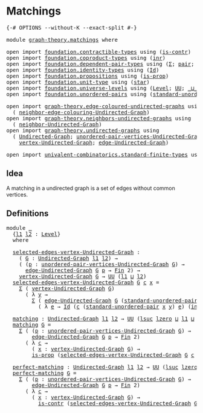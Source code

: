 # Matchings

<pre class="Agda"><a id="22" class="Symbol">{-#</a> <a id="26" class="Keyword">OPTIONS</a> <a id="34" class="Pragma">--without-K</a> <a id="46" class="Pragma">--exact-split</a> <a id="60" class="Symbol">#-}</a>

<a id="65" class="Keyword">module</a> <a id="72" href="graph-theory.matchings.html" class="Module">graph-theory.matchings</a> <a id="95" class="Keyword">where</a>

<a id="102" class="Keyword">open</a> <a id="107" class="Keyword">import</a> <a id="114" href="foundation.contractible-types.html" class="Module">foundation.contractible-types</a> <a id="144" class="Keyword">using</a> <a id="150" class="Symbol">(</a><a id="151" href="foundation-core.contractible-types.html#1006" class="Function">is-contr</a><a id="159" class="Symbol">)</a>
<a id="161" class="Keyword">open</a> <a id="166" class="Keyword">import</a> <a id="173" href="foundation.coproduct-types.html" class="Module">foundation.coproduct-types</a> <a id="200" class="Keyword">using</a> <a id="206" class="Symbol">(</a><a id="207" href="foundation.coproduct-types.html#1268" class="InductiveConstructor">inr</a><a id="210" class="Symbol">)</a>
<a id="212" class="Keyword">open</a> <a id="217" class="Keyword">import</a> <a id="224" href="foundation.dependent-pair-types.html" class="Module">foundation.dependent-pair-types</a> <a id="256" class="Keyword">using</a> <a id="262" class="Symbol">(</a><a id="263" href="foundation-core.dependent-pair-types.html#515" class="Record">Σ</a><a id="264" class="Symbol">;</a> <a id="266" href="foundation-core.dependent-pair-types.html#588" class="InductiveConstructor">pair</a><a id="270" class="Symbol">;</a> <a id="272" href="foundation-core.dependent-pair-types.html#605" class="Field">pr1</a><a id="275" class="Symbol">;</a> <a id="277" href="foundation-core.dependent-pair-types.html#617" class="Field">pr2</a><a id="280" class="Symbol">)</a>
<a id="282" class="Keyword">open</a> <a id="287" class="Keyword">import</a> <a id="294" href="foundation.identity-types.html" class="Module">foundation.identity-types</a> <a id="320" class="Keyword">using</a> <a id="326" class="Symbol">(</a><a id="327" href="foundation-core.identity-types.html#1767" class="Datatype">Id</a><a id="329" class="Symbol">)</a>
<a id="331" class="Keyword">open</a> <a id="336" class="Keyword">import</a> <a id="343" href="foundation.propositions.html" class="Module">foundation.propositions</a> <a id="367" class="Keyword">using</a> <a id="373" class="Symbol">(</a><a id="374" href="foundation-core.propositions.html#1309" class="Function">is-prop</a><a id="381" class="Symbol">)</a>
<a id="383" class="Keyword">open</a> <a id="388" class="Keyword">import</a> <a id="395" href="foundation.unit-type.html" class="Module">foundation.unit-type</a> <a id="416" class="Keyword">using</a> <a id="422" class="Symbol">(</a><a id="423" href="foundation.unit-type.html#1108" class="InductiveConstructor">star</a><a id="427" class="Symbol">)</a>
<a id="429" class="Keyword">open</a> <a id="434" class="Keyword">import</a> <a id="441" href="foundation.universe-levels.html" class="Module">foundation.universe-levels</a> <a id="468" class="Keyword">using</a> <a id="474" class="Symbol">(</a><a id="475" href="Agda.Primitive.html#597" class="Postulate">Level</a><a id="480" class="Symbol">;</a> <a id="482" href="foundation-core.universe-levels.html#235" class="Primitive">UU</a><a id="484" class="Symbol">;</a> <a id="486" href="Agda.Primitive.html#810" class="Primitive Operator">_⊔_</a><a id="489" class="Symbol">;</a> <a id="491" href="Agda.Primitive.html#780" class="Primitive">lsuc</a><a id="495" class="Symbol">;</a> <a id="497" href="Agda.Primitive.html#764" class="Primitive">lzero</a><a id="502" class="Symbol">)</a>
<a id="504" class="Keyword">open</a> <a id="509" class="Keyword">import</a> <a id="516" href="foundation.unordered-pairs.html" class="Module">foundation.unordered-pairs</a> <a id="543" class="Keyword">using</a> <a id="549" class="Symbol">(</a><a id="550" href="foundation.unordered-pairs.html#4717" class="Function">standard-unordered-pair</a><a id="573" class="Symbol">)</a>

<a id="576" class="Keyword">open</a> <a id="581" class="Keyword">import</a> <a id="588" href="graph-theory.edge-coloured-undirected-graphs.html" class="Module">graph-theory.edge-coloured-undirected-graphs</a> <a id="633" class="Keyword">using</a>
  <a id="641" class="Symbol">(</a> <a id="643" href="graph-theory.edge-coloured-undirected-graphs.html#1128" class="Function">neighbor-edge-colouring-Undirected-Graph</a><a id="683" class="Symbol">)</a>
<a id="685" class="Keyword">open</a> <a id="690" class="Keyword">import</a> <a id="697" href="graph-theory.neighbors-undirected-graphs.html" class="Module">graph-theory.neighbors-undirected-graphs</a> <a id="738" class="Keyword">using</a>
  <a id="746" class="Symbol">(</a> <a id="748" href="graph-theory.neighbors-undirected-graphs.html#873" class="Function">neighbor-Undirected-Graph</a><a id="773" class="Symbol">)</a>
<a id="775" class="Keyword">open</a> <a id="780" class="Keyword">import</a> <a id="787" href="graph-theory.undirected-graphs.html" class="Module">graph-theory.undirected-graphs</a> <a id="818" class="Keyword">using</a>
  <a id="826" class="Symbol">(</a> <a id="828" href="graph-theory.undirected-graphs.html#1060" class="Function">Undirected-Graph</a><a id="844" class="Symbol">;</a> <a id="846" href="graph-theory.undirected-graphs.html#1325" class="Function">unordered-pair-vertices-Undirected-Graph</a><a id="886" class="Symbol">;</a>
    <a id="892" href="graph-theory.undirected-graphs.html#1256" class="Function">vertex-Undirected-Graph</a><a id="915" class="Symbol">;</a> <a id="917" href="graph-theory.undirected-graphs.html#1926" class="Function">edge-Undirected-Graph</a><a id="938" class="Symbol">)</a>

<a id="941" class="Keyword">open</a> <a id="946" class="Keyword">import</a> <a id="953" href="univalent-combinatorics.standard-finite-types.html" class="Module">univalent-combinatorics.standard-finite-types</a> <a id="999" class="Keyword">using</a> <a id="1005" class="Symbol">(</a><a id="1006" href="univalent-combinatorics.standard-finite-types.html#2393" class="Function">Fin</a><a id="1009" class="Symbol">)</a>
</pre>
## Idea

A matching in a undirected graph is a set of edges without common vertices. 

## Definitions

<pre class="Agda"><a id="1127" class="Keyword">module</a> <a id="1134" href="graph-theory.matchings.html#1134" class="Module">_</a>
  <a id="1138" class="Symbol">{</a><a id="1139" href="graph-theory.matchings.html#1139" class="Bound">l1</a> <a id="1142" href="graph-theory.matchings.html#1142" class="Bound">l2</a> <a id="1145" class="Symbol">:</a> <a id="1147" href="Agda.Primitive.html#597" class="Postulate">Level</a><a id="1152" class="Symbol">}</a>
  <a id="1156" class="Keyword">where</a>

  <a id="1165" href="graph-theory.matchings.html#1165" class="Function">selected-edges-vertex-Undirected-Graph</a> <a id="1204" class="Symbol">:</a>
    <a id="1210" class="Symbol">(</a> <a id="1212" href="graph-theory.matchings.html#1212" class="Bound">G</a> <a id="1214" class="Symbol">:</a> <a id="1216" href="graph-theory.undirected-graphs.html#1060" class="Function">Undirected-Graph</a> <a id="1233" href="graph-theory.matchings.html#1139" class="Bound">l1</a> <a id="1236" href="graph-theory.matchings.html#1142" class="Bound">l2</a><a id="1238" class="Symbol">)</a> <a id="1240" class="Symbol">→</a>
    <a id="1246" class="Symbol">(</a> <a id="1248" class="Symbol">(</a><a id="1249" href="graph-theory.matchings.html#1249" class="Bound">p</a> <a id="1251" class="Symbol">:</a> <a id="1253" href="graph-theory.undirected-graphs.html#1325" class="Function">unordered-pair-vertices-Undirected-Graph</a> <a id="1294" href="graph-theory.matchings.html#1212" class="Bound">G</a><a id="1295" class="Symbol">)</a> <a id="1297" class="Symbol">→</a>
      <a id="1305" href="graph-theory.undirected-graphs.html#1926" class="Function">edge-Undirected-Graph</a> <a id="1327" href="graph-theory.matchings.html#1212" class="Bound">G</a> <a id="1329" href="graph-theory.matchings.html#1249" class="Bound">p</a> <a id="1331" class="Symbol">→</a> <a id="1333" href="univalent-combinatorics.standard-finite-types.html#2393" class="Function">Fin</a> <a id="1337" class="Number">2</a><a id="1338" class="Symbol">)</a> <a id="1340" class="Symbol">→</a>
    <a id="1346" href="graph-theory.undirected-graphs.html#1256" class="Function">vertex-Undirected-Graph</a> <a id="1370" href="graph-theory.matchings.html#1212" class="Bound">G</a> <a id="1372" class="Symbol">→</a> <a id="1374" href="foundation-core.universe-levels.html#235" class="Primitive">UU</a> <a id="1377" class="Symbol">(</a><a id="1378" href="graph-theory.matchings.html#1139" class="Bound">l1</a> <a id="1381" href="Agda.Primitive.html#810" class="Primitive Operator">⊔</a> <a id="1383" href="graph-theory.matchings.html#1142" class="Bound">l2</a><a id="1385" class="Symbol">)</a>
  <a id="1389" href="graph-theory.matchings.html#1165" class="Function">selected-edges-vertex-Undirected-Graph</a> <a id="1428" href="graph-theory.matchings.html#1428" class="Bound">G</a> <a id="1430" href="graph-theory.matchings.html#1430" class="Bound">c</a> <a id="1432" href="graph-theory.matchings.html#1432" class="Bound">x</a> <a id="1434" class="Symbol">=</a>
    <a id="1440" href="foundation-core.dependent-pair-types.html#515" class="Record">Σ</a> <a id="1442" class="Symbol">(</a> <a id="1444" href="graph-theory.undirected-graphs.html#1256" class="Function">vertex-Undirected-Graph</a> <a id="1468" href="graph-theory.matchings.html#1428" class="Bound">G</a><a id="1469" class="Symbol">)</a>
      <a id="1477" class="Symbol">(</a> <a id="1479" class="Symbol">λ</a> <a id="1481" href="graph-theory.matchings.html#1481" class="Bound">y</a> <a id="1483" class="Symbol">→</a>
        <a id="1493" href="foundation-core.dependent-pair-types.html#515" class="Record">Σ</a> <a id="1495" class="Symbol">(</a> <a id="1497" href="graph-theory.undirected-graphs.html#1926" class="Function">edge-Undirected-Graph</a> <a id="1519" href="graph-theory.matchings.html#1428" class="Bound">G</a> <a id="1521" class="Symbol">(</a><a id="1522" href="foundation.unordered-pairs.html#4717" class="Function">standard-unordered-pair</a> <a id="1546" href="graph-theory.matchings.html#1432" class="Bound">x</a> <a id="1548" href="graph-theory.matchings.html#1481" class="Bound">y</a><a id="1549" class="Symbol">))</a>
          <a id="1562" class="Symbol">(</a> <a id="1564" class="Symbol">λ</a> <a id="1566" href="graph-theory.matchings.html#1566" class="Bound">e</a> <a id="1568" class="Symbol">→</a> <a id="1570" href="foundation-core.identity-types.html#1767" class="Datatype">Id</a> <a id="1573" class="Symbol">(</a><a id="1574" href="graph-theory.matchings.html#1430" class="Bound">c</a> <a id="1576" class="Symbol">(</a><a id="1577" href="foundation.unordered-pairs.html#4717" class="Function">standard-unordered-pair</a> <a id="1601" href="graph-theory.matchings.html#1432" class="Bound">x</a> <a id="1603" href="graph-theory.matchings.html#1481" class="Bound">y</a><a id="1604" class="Symbol">)</a> <a id="1606" href="graph-theory.matchings.html#1566" class="Bound">e</a><a id="1607" class="Symbol">)</a> <a id="1609" class="Symbol">(</a><a id="1610" href="foundation.coproduct-types.html#1268" class="InductiveConstructor">inr</a> <a id="1614" href="foundation.unit-type.html#1108" class="InductiveConstructor">star</a><a id="1618" class="Symbol">)))</a>

  <a id="1625" href="graph-theory.matchings.html#1625" class="Function">matching</a> <a id="1634" class="Symbol">:</a> <a id="1636" href="graph-theory.undirected-graphs.html#1060" class="Function">Undirected-Graph</a> <a id="1653" href="graph-theory.matchings.html#1139" class="Bound">l1</a> <a id="1656" href="graph-theory.matchings.html#1142" class="Bound">l2</a> <a id="1659" class="Symbol">→</a> <a id="1661" href="foundation-core.universe-levels.html#235" class="Primitive">UU</a> <a id="1664" class="Symbol">(</a><a id="1665" href="Agda.Primitive.html#780" class="Primitive">lsuc</a> <a id="1670" href="Agda.Primitive.html#764" class="Primitive">lzero</a> <a id="1676" href="Agda.Primitive.html#810" class="Primitive Operator">⊔</a> <a id="1678" href="graph-theory.matchings.html#1139" class="Bound">l1</a> <a id="1681" href="Agda.Primitive.html#810" class="Primitive Operator">⊔</a> <a id="1683" href="graph-theory.matchings.html#1142" class="Bound">l2</a><a id="1685" class="Symbol">)</a>
  <a id="1689" href="graph-theory.matchings.html#1625" class="Function">matching</a> <a id="1698" href="graph-theory.matchings.html#1698" class="Bound">G</a> <a id="1700" class="Symbol">=</a>
    <a id="1706" href="foundation-core.dependent-pair-types.html#515" class="Record">Σ</a> <a id="1708" class="Symbol">(</a> <a id="1710" class="Symbol">(</a><a id="1711" href="graph-theory.matchings.html#1711" class="Bound">p</a> <a id="1713" class="Symbol">:</a> <a id="1715" href="graph-theory.undirected-graphs.html#1325" class="Function">unordered-pair-vertices-Undirected-Graph</a> <a id="1756" href="graph-theory.matchings.html#1698" class="Bound">G</a><a id="1757" class="Symbol">)</a> <a id="1759" class="Symbol">→</a>
        <a id="1769" href="graph-theory.undirected-graphs.html#1926" class="Function">edge-Undirected-Graph</a> <a id="1791" href="graph-theory.matchings.html#1698" class="Bound">G</a> <a id="1793" href="graph-theory.matchings.html#1711" class="Bound">p</a> <a id="1795" class="Symbol">→</a> <a id="1797" href="univalent-combinatorics.standard-finite-types.html#2393" class="Function">Fin</a> <a id="1801" class="Number">2</a><a id="1802" class="Symbol">)</a>
      <a id="1810" class="Symbol">(</a> <a id="1812" class="Symbol">λ</a> <a id="1814" href="graph-theory.matchings.html#1814" class="Bound">c</a> <a id="1816" class="Symbol">→</a>
        <a id="1826" class="Symbol">(</a> <a id="1828" href="graph-theory.matchings.html#1828" class="Bound">x</a> <a id="1830" class="Symbol">:</a> <a id="1832" href="graph-theory.undirected-graphs.html#1256" class="Function">vertex-Undirected-Graph</a> <a id="1856" href="graph-theory.matchings.html#1698" class="Bound">G</a><a id="1857" class="Symbol">)</a> <a id="1859" class="Symbol">→</a>
        <a id="1869" href="foundation-core.propositions.html#1309" class="Function">is-prop</a> <a id="1877" class="Symbol">(</a><a id="1878" href="graph-theory.matchings.html#1165" class="Function">selected-edges-vertex-Undirected-Graph</a> <a id="1917" href="graph-theory.matchings.html#1698" class="Bound">G</a> <a id="1919" href="graph-theory.matchings.html#1814" class="Bound">c</a> <a id="1921" href="graph-theory.matchings.html#1828" class="Bound">x</a><a id="1922" class="Symbol">))</a>

  <a id="1928" href="graph-theory.matchings.html#1928" class="Function">perfect-matching</a> <a id="1945" class="Symbol">:</a> <a id="1947" href="graph-theory.undirected-graphs.html#1060" class="Function">Undirected-Graph</a> <a id="1964" href="graph-theory.matchings.html#1139" class="Bound">l1</a> <a id="1967" href="graph-theory.matchings.html#1142" class="Bound">l2</a> <a id="1970" class="Symbol">→</a> <a id="1972" href="foundation-core.universe-levels.html#235" class="Primitive">UU</a> <a id="1975" class="Symbol">(</a><a id="1976" href="Agda.Primitive.html#780" class="Primitive">lsuc</a> <a id="1981" href="Agda.Primitive.html#764" class="Primitive">lzero</a> <a id="1987" href="Agda.Primitive.html#810" class="Primitive Operator">⊔</a> <a id="1989" href="graph-theory.matchings.html#1139" class="Bound">l1</a> <a id="1992" href="Agda.Primitive.html#810" class="Primitive Operator">⊔</a> <a id="1994" href="graph-theory.matchings.html#1142" class="Bound">l2</a><a id="1996" class="Symbol">)</a>
  <a id="2000" href="graph-theory.matchings.html#1928" class="Function">perfect-matching</a> <a id="2017" href="graph-theory.matchings.html#2017" class="Bound">G</a> <a id="2019" class="Symbol">=</a>
    <a id="2025" href="foundation-core.dependent-pair-types.html#515" class="Record">Σ</a> <a id="2027" class="Symbol">(</a> <a id="2029" class="Symbol">(</a><a id="2030" href="graph-theory.matchings.html#2030" class="Bound">p</a> <a id="2032" class="Symbol">:</a> <a id="2034" href="graph-theory.undirected-graphs.html#1325" class="Function">unordered-pair-vertices-Undirected-Graph</a> <a id="2075" href="graph-theory.matchings.html#2017" class="Bound">G</a><a id="2076" class="Symbol">)</a> <a id="2078" class="Symbol">→</a>
        <a id="2088" href="graph-theory.undirected-graphs.html#1926" class="Function">edge-Undirected-Graph</a> <a id="2110" href="graph-theory.matchings.html#2017" class="Bound">G</a> <a id="2112" href="graph-theory.matchings.html#2030" class="Bound">p</a> <a id="2114" class="Symbol">→</a> <a id="2116" href="univalent-combinatorics.standard-finite-types.html#2393" class="Function">Fin</a> <a id="2120" class="Number">2</a><a id="2121" class="Symbol">)</a>
      <a id="2129" class="Symbol">(</a> <a id="2131" class="Symbol">λ</a> <a id="2133" href="graph-theory.matchings.html#2133" class="Bound">c</a> <a id="2135" class="Symbol">→</a>
        <a id="2145" class="Symbol">(</a> <a id="2147" href="graph-theory.matchings.html#2147" class="Bound">x</a> <a id="2149" class="Symbol">:</a> <a id="2151" href="graph-theory.undirected-graphs.html#1256" class="Function">vertex-Undirected-Graph</a> <a id="2175" href="graph-theory.matchings.html#2017" class="Bound">G</a><a id="2176" class="Symbol">)</a> <a id="2178" class="Symbol">→</a>
          <a id="2190" href="foundation-core.contractible-types.html#1006" class="Function">is-contr</a> <a id="2199" class="Symbol">(</a><a id="2200" href="graph-theory.matchings.html#1165" class="Function">selected-edges-vertex-Undirected-Graph</a> <a id="2239" href="graph-theory.matchings.html#2017" class="Bound">G</a> <a id="2241" href="graph-theory.matchings.html#2133" class="Bound">c</a> <a id="2243" href="graph-theory.matchings.html#2147" class="Bound">x</a><a id="2244" class="Symbol">))</a>
</pre>